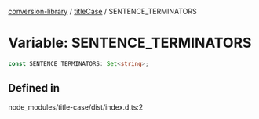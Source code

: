 [conversion-library](../../../globals.md) / [titleCase](../index.md) / SENTENCE\_TERMINATORS

# Variable: SENTENCE\_TERMINATORS

```ts
const SENTENCE_TERMINATORS: Set<string>;
```

## Defined in

node\_modules/title-case/dist/index.d.ts:2
